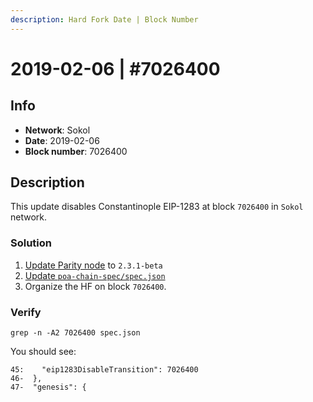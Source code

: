 ```yaml
---
description: Hard Fork Date | Block Number
---
```


# 2019-02-06 \| \#7026400

## Info

* **Network**: Sokol
* **Date**: 2019-02-06
* **Block number**: 7026400

## Description

This update disables Constantinople EIP-1283 at block `7026400` in `Sokol` network.

### Solution

1. [Update Parity node](../parity-upgrade-guide.md) to `2.3.1-beta` 
2. [Update `poa-chain-spec/spec.json` ](sokol-spec.json-hard-fork-update.md)
3. Organize the HF on block `7026400`.

### Verify

```text
grep -n -A2 7026400 spec.json
```

You should see:

```text
45:    "eip1283DisableTransition": 7026400
46-  },
47-  "genesis": {
```


